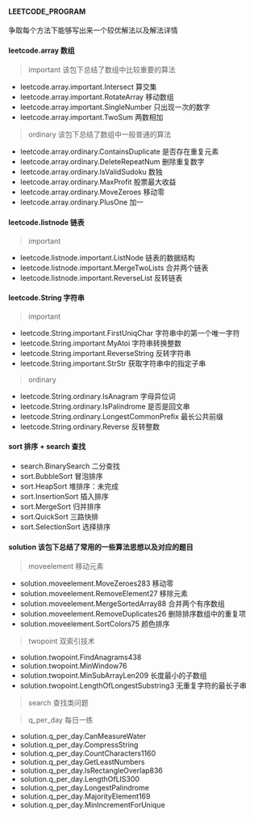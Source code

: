 #### LEETCODE_PROGRAM

争取每个方法下能够写出来一个较优解法以及解法详情

#### leetcode.array 数组
> important 该包下总结了数组中比较重要的算法
- leetcode.array.important.Intersect 算交集
- leetcode.array.important.RotateArray 移动数组
- leetcode.array.important.SingleNumber 只出现一次的数字
- leetcode.array.important.TwoSum 两数相加

> ordinary 该包下总结了数组中一般普通的算法
- leetcode.array.ordinary.ContainsDuplicate 是否存在重复元素
- leetcode.array.ordinary.DeleteRepeatNum 删除重复数字
- leetcode.array.ordinary.IsValidSudoku 数独
- leetcode.array.ordinary.MaxProfit 股票最大收益
- leetcode.array.ordinary.MoveZeroes 移动零
- leetcode.array.ordinary.PlusOne 加一

#### leetcode.listnode 链表
> important
- leetcode.listnode.important.ListNode 链表的数据结构
- leetcode.listnode.important.MergeTwoLists 合并两个链表
- leetcode.listnode.important.ReverseList 反转链表

#### leetcode.String 字符串
> important
- leetcode.String.important.FirstUniqChar 字符串中的第一个唯一字符
- leetcode.String.important.MyAtoi 字符串转换整数
- leetcode.String.important.ReverseString 反转字符串
- leetcode.String.important.StrStr 获取字符串中的指定子串

> ordinary
- leetcode.String.ordinary.IsAnagram 字母异位词
- leetcode.String.ordinary.IsPalindrome 是否是回文串
- leetcode.String.ordinary.LongestCommonPrefix 最长公共前缀
- leetcode.String.ordinary.Reverse 反转整数

#### sort 排序 + search 查找
- search.BinarySearch 二分查找
- sort.BubbleSort 冒泡排序
- sort.HeapSort 堆排序：未完成
- sort.InsertionSort 插入排序
- sort.MergeSort 归并排序
- sort.QuickSort 三路快排
- sort.SelectionSort 选择排序

#### solution 该包下总结了常用的一些算法思想以及对应的题目
> moveelement 移动元素
- solution.moveelement.MoveZeroes283 移动零
- solution.moveelement.RemoveElement27 移除元素
- solution.moveelement.MergeSortedArray88 合并两个有序数组
- solution.moveelement.RemoveDuplicates26 删除排序数组中的重复项
- solution.moveelement.SortColors75 颜色排序

> twopoint 双索引技术
- solution.twopoint.FindAnagrams438
- solution.twopoint.MinWindow76
- solution.twopoint.MinSubArrayLen209 长度最小的子数组
- solution.twopoint.LengthOfLongestSubstring3 无重复字符的最长子串

> search 查找类问题


> q_per_day 每日一练
- solution.q_per_day.CanMeasureWater
- solution.q_per_day.CompressString
- solution.q_per_day.CountCharacters1160
- solution.q_per_day.GetLeastNumbers
- solution.q_per_day.IsRectangleOverlap836
- solution.q_per_day.LengthOfLIS300
- solution.q_per_day.LongestPalindrome
- solution.q_per_day.MajorityElement169
- solution.q_per_day.MinIncrementForUnique